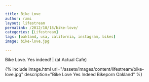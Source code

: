 ```yaml
---

title: Bike Love
author: rami
layout: lifestream 
permalink: /2012/10/18/bike-love/
categories: [Lifestream]
tags: [oakland, usa, california, instagram, bikes]
image: bike-love.jpg

---
```


Bike Love. Yes indeed! | (at Actual Cafe)

{% include image.html url="/assets/images/content/lifestream/bike-love.jpg" description="Bike Love Yes Indeed Bikeporn Oakland" %}


